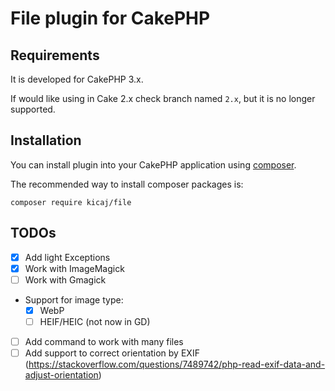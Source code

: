 # File plugin for CakePHP

## Requirements

It is developed for CakePHP 3.x.

If would like using in Cake 2.x check branch named `2.x`, but it is no longer supported.

## Installation

You can install plugin into your CakePHP application using [composer](http://getcomposer.org).

The recommended way to install composer packages is:

```
composer require kicaj/file
```

## TODOs

- [x] Add light Exceptions
- [x] Work with ImageMagick
- [ ] Work with Gmagick
- Support for image type:
  - [x] WebP
  - [ ] HEIF/HEIC (not now in GD)
- [ ] Add command to work with many files
- [ ] Add support to correct orientation by EXIF (https://stackoverflow.com/questions/7489742/php-read-exif-data-and-adjust-orientation)
